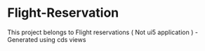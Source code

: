 # Flight-Reservation
This project belongs to Flight reservations ( Not ui5 application ) - Generated using cds views 
